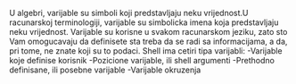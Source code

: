 U algebri, varijable su simboli koji predstavljaju neku vrijednost.U racunarskoj terminologiji, varijable su simbolicka imena koja predstavljaju neku vrijednost.
Varijable su korisne u svakom racunarskom jeziku, zato sto Vam omogucavaju da definisete sta treba da se radi sa informacijama, a da, pri tome, ne znate koji su to podaci.
Shell ima cetiri tipa varijabli:
-Varijable koje definise korisnik
-Pozicione varijable, ili shell argumenti
-Prethodno definisane, ili posebne varijable
-Varijable okruzenja
